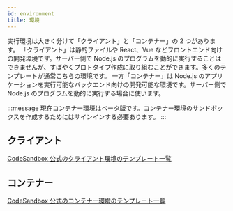 ```yaml
---
id: environment
title: 環境
---
```


実行環境は大きく分けて「クライアント」と「コンテナー」の 2 つがあります。
「クライアント」は静的ファイルや React、Vue などフロントエンド向けの開発環境です。サーバー側で Node.js のプログラムを動的に実行することはできませんが、すばやくプロトタイプ作成に取り組むことができます。多くのテンプレートが通常こちらの環境です。
一方「コンテナー」は Node.js のアプリケーションを実行可能なバックエンド向けの開発可能な環境です。サーバー側で Node.js のプログラムを動的に実行する場合に使います。

:::message
現在コンテナー環境はベータ版です。コンテナー環境のサンドボックスを作成するためにはサインインする必要あります。
:::

## クライアント

[CodeSandbox 公式のクライアント環境のテンプレート一覧](https://github.com/codesandbox/codesandbox-templates/tree/461d9ba5861030d59b3aa72c5e564dcc89722e8b/packages/client)

## コンテナー

[CodeSandbox 公式のコンテナー環境のテンプレート一覧](https://github.com/codesandbox/codesandbox-templates/tree/461d9ba5861030d59b3aa72c5e564dcc89722e8b/packages/container)
